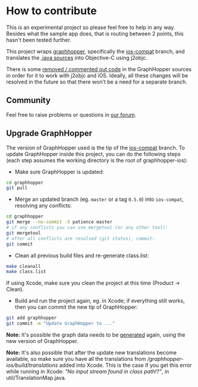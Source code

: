 # How to contribute

This is an experimental project so please feel free to help in any way.
Besides what the sample app does, that is routing between 2 points,
this hasn't been tested further.

This project wraps [graphhopper](https://github.com/graphhopper/graphhopper),
specifically the [ios-compat](https://github.com/graphhopper/graphhopper/tree/ios-compat)
branch, and translates the [.java sources](class.list) into Objective-C using j2objc.

There is some [removed / commented out code](https://github.com/graphhopper/graphhopper/compare/0.5.0...ios-compat)
in the GraphHopper sources in order for it to work with j2objc and iOS. Ideally,
all these changes will be resolved in the future so that there won't be a need for a separate branch.

## Community

Feel free to raise problems or questions in [our forum](https://discuss.graphhopper.com/c/graphhopper/graphhopper-ios-and-android).

## Upgrade GraphHopper

The version of GraphHopper used is the tip of the
[ios-compat](https://github.com/graphhopper/graphhopper/tree/ios-compat) branch.
To update GraphHopper inside this project, you can do the following steps
(each step assumes the working directory is the root of graphhopper-ios):

* Make sure GraphHopper is updated:

```sh
cd graphhopper
git pull
```

* Merge an updated branch (eg. `master` or a tag `0.5.0`) into `ios-compat`,
resolving any conflicts:

```sh
cd graphhopper
git merge --no-commit -X patience master
# if any conflicts you can use mergetool (or any other tool):
git mergetool
# after all conflicts are resolved (git status), commit:
git commit
```

* Clean all previous build files and re-generate class.list:

```sh
make cleanall
make class.list
```

If using Xcode, make sure you clean the project at this time (Product -> Clean).

* Build and run the project again, eg. in Xcode; if everything still works,
then you can commit the new tip of GraphHopper:

```sh
git add graphhopper
git commit -m "Update GraphHopper to ..."
```

**Note:** It's possible the graph data needs to be
[generated](https://github.com/graphhopper/graphhopper-ios/tree/master/graphhopper-ios-sample#import-data)
again, using the new version of GraphHopper.

**Note:** It's also possible that after the update new translations become available, so make sure you have all the translations from */graphhopper-ios/build/translations* added into Xcode. This is the case if you get this error while running in Xcode: *"No input stream found in class path!?"*, in util/TranslationMap.java.
